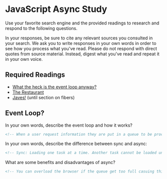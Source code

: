# JavaScript Async Study

Use your favorite search engine and the provided readings to research and
respond to the following questions.

In your responses, be sure to cite any relevant sources you consulted in your
search. We ask you to write responses in your own words in order to see how you
process what you've read. Please do not respond with direct quotes from source
material. Instead, digest what you've read and repeat it in your own voice.

## Required Readings

-   [What the heck is the event loop anyway?](https://www.youtube.com/watch?v=8aGhZQkoFbQ)
-   [The Restaurant](https://www.codeschool.com/blog/2014/10/30/understanding-node-js/)
-   [Javes!](https://www.discovermeteor.com/blog/understanding-sync-async-javascript-node/) (until section on fibers)

## Event Loop?

In your own words, describe the event loop and how it works?

```md
<!-- When a user request information they are put in a queue to be processed. Once that command is placed in the queue more commands can be retrieved and submitted to the queue to be proccessed in the order that they were recieved. -->
```

In your own words, describe the difference between sync and async:

```md
<!-- Sync: Loading one task at a time. Another task cannot be loaded until the first one has been completed. Async: Multiple tasks can be loaded without completion. -->
```

What are some benefits and disadvantages of async?

```md
<!-- You can overload the browser if the queue get too full casuing things to run slowly or crash. -->
```
